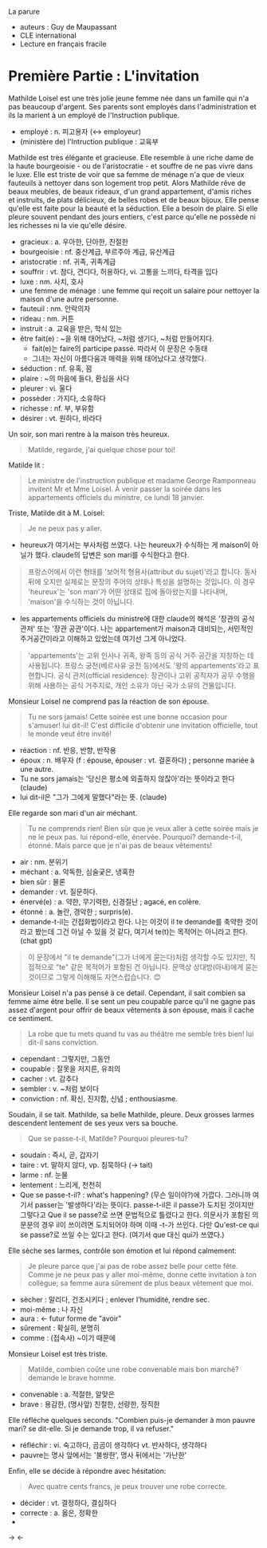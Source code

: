 La parure
- auteurs : Guy de Maupassant
- CLE international
- Lecture en français fracile

# Première Partie : L'invitation

Mathilde Loisel est une très jolie jeune femme née dans un famille qui n'a pas beaucoup d'argent.
Ses parents sont employés dans l'administration et ils la marient à un employé de l'Instruction publique.
- employé : n. 피고용자 (↔ employeur)
- (ministère de) l'Intruction publique : 교육부

Mathilde est très élégante et gracieuse.
Elle resemble à une riche dame de la haute bourgeoisie - ou de l'aristocratie - et souffre de ne pas vivre dans le luxe.
Elle est triste de voir que sa femme de ménage n'a que de vieux fauteuils à nettoyer dans son logement trop petit.
Alors Mathilde rêve de beaux meubles, de beaux rideaux, d'un grand appartement, d'amis riches et instruits, de plats délicieux, de belles robes et de beaux bijoux.
Elle pense qu'elle est faite pour la beauté et la séduction.
Elle a besoin de plaire.
Si elle pleure souvent pendant des jours entiers, c'est parce qu'elle ne possède ni les richesses ni la vie qu'elle désire.
- gracieux : a. 우아한, 단아한, 친절한
- bourgeoisie : nf. 중산계급, 부르주아 계급, 유산계급
- aristocratie : nf. 귀족, 귀족계급
- souffrir : vt. 참다, 견디다, 허용하다, vi. 고통을 느끼다, 타격을 입다
- luxe : nm. 사치, 호사
- une femme de ménage : une femme qui reçoit un salaire pour nettoyer la maison d'une autre personne.
- fauteuil : nm. 안락의자
- rideau : nm. 커튼
- instruit : a. 교육을 받은, 학식 있는
- être fait(e) : ~을 위해 태어났다, ~처럼 생기다, ~처럼 만들어지다.
    - fait(e)는 faire의 participe passé. 따라서 이 문장은 수동태
    - 그녀는 자신이 아름다움과 매력을 위해 태어났다고 생각했다.
- séduction : nf. 유혹, 꾐
- plaire : ~의 마음에 들다, 환심을 사다
- pleurer : vi. 울다
- possèder : 가지다, 소유하다
- richesse : nf. 부, 부유함
- désirer : vt. 원하다, 바라다

Un soir, son mari rentre à la maison très heureux.
> Matilde, regarde, j'ai quelque chose pour toi!

Matilde lit :
> Le ministre de l'instruction publique et madame George Ramponneau invitent Mr et Mme Loisel.
> À venir passer la soirée dans les appartements officiels du ministre, ce lundi 18 janvier.

Triste, Matilde dit à M. Loisel:
> Je ne peux pas y aller.

- heureux가 여기서는 부사처럼 쓰였다. 나는 heureux가 수식하는 게 maison이 아닐가 했다. claude의 답변은 son mari를 수식한다고 한다.
> 프랑스어에서 이런 형태를 '보어적 형용사(attribut du sujet)'라고 합니다. 동사 뒤에 오지만 실제로는 문장의 주어의 상태나 특성을 설명하는 것입니다. 이 경우 'heureux'는 'son mari'가 어떤 상태로 집에 돌아왔는지를 나타내며, 'maison'을 수식하는 것이 아닙니다.
- les appartements officiels du ministre에 대한 claude의 해석은 '장관의 공식 관저' 또는 '장관 공관'이다. 나는 appartement가 maison과 대비되는, 서민적인 주거공간이라고 이해하고 있었는데 여기선 그게 아니었다.
> 'appartements'는 고위 인사나 귀족, 왕족 등의 공식 거주 공간을 지칭하는 데 사용됩니다. 프랑스 궁전(베르사유 궁전 등)에서도 '왕의 appartements'라고 표현합니다.
> 공식 관저(official residence): 장관이나 고위 공직자가 공무 수행을 위해 사용하는 공식 거주지로, 개인 소유가 아닌 국가 소유의 건물입니다.

Monsieur Loisel ne comprend pas la réaction de son épouse.
> Tu ne sors jamais! Cette soirée est une bonne occasion pour s'amuser! lui dit-il! C'est difficile d'obtenir une invitation officielle, tout le monde veut être invité!
- réaction : nf. 반응, 반향, 반작용
- époux : n. 배우자 (f : épouse, épouser : vt. 결혼하다) ; personne mariée à une autre.
- Tu ne sors jamais는 '당신은 평소에 외출하지 않잖아'라는 뜻이라고 한다 (claude)
- lui dit-il은 "그가 그에게 말했다"라는 뜻. (claude)

Elle regarde son mari d'un air méchant.
> Tu ne comprends rien! Bien sûr que je veux aller à cette soirée mais je ne le peux pas. lui répond-elle, énervée.
> Pourquoi? demande-t-il, étonné.
> Mais parce que je n'ai pas de beaux vêtements!
- air : nm. 분위기
- méchant : a. 악독한, 심술궂은, 냉혹한
- bien sûr : 물론
- demander : vt. 질문하다.
- énervé(e) : a. 약한, 무기력한, 신경질난 ; agacé, en colère.
- étonné : a. 놀란, 경악한 ; surpris(e).
- demande-t-il는 간접화법이라고 한다. 나는 이것이 il te demande를 축약한 것이라고 봤는데 그건 아닐 수 있을 것 같다, 여기서 te(t)는 목적어는 아니라고 한다. (chat gpt)
> 이 문장에서 "il te demande"(그가 너에게 묻는다)처럼 생각할 수도 있지만, 직접적으로 "te" 같은 목적어가 포함된 건 아닙니다. 문맥상 상대방(아내)에게 묻는 것이므로 그렇게 이해해도 자연스럽습니다. 😊

Monsieur Loisel n'a pas pensé à ce detail.
Cependant, il sait combien sa femme aime être belle.
Il se sent un peu coupable parce qu'il ne gagne pas assez d'argent pour offrir de beaux vêtements à son épouse, mais il cache ce sentiment.
> La robe que tu mets quand tu vas au théâtre me semble très bien! lui dit-il sans conviction.
- cependant : 그렇지만, 그동안
- coupable : 잘못을 저지른, 유죄의
- cacher : vt. 감추다
- sembler : v. ~처럼 보이다
- conviction : nf. 확신, 진지함, 신념 ; enthousiasme.

Soudain, il se tait. Mathilde, sa belle Mathilde, pleure.
Deux grosses larmes descendent lentement de ses yeux vers sa bouche.
> Que se passe-t-il, Matilde?
> Pourquoi pleures-tu?
- soudain : 즉시, 곧, 갑자기
- taire : vt. 말하지 않다, vp. 침묵하다 (→ tait)
- larme : nf. 눈물
- lentement : 느리게, 천천히
- Que se passe-t-il? : what's happening? (무슨 일이야?)에 가깝다. 그러니까 여기서 passer는 '발생하다'라는 뜻이다. passe-t-il은 il passe가 도치된 것이지만 그렇다고 Que il se passe?로 쓰면 문법적으로 틀렸다고 한다. 의문사가 포함된 의문문의 경우 il이 쓰이려면 도치되어야 하며 이때 -t-가 쓰인다. 다만 Qu'est-ce qui se passe?로 쓰일 수는 있다고 한다. (여기서 que 대신 qui가 쓰였다.)

Elle sèche ses larmes, contrôle son émotion et lui répond calmement:
> Je pleure parce que j'ai pas de robe assez belle pour cette fête.
> Comme je ne peux pas y aller moi-même, donne cette invitation à ton collègue; sa femme aura sûrement de plus beaux vêtement que moi.
- sècher : 말리다, 건조시키다 ; enlever l'humidité, rendre sec.
- moi-même : 나 자신
- aura : ← futur forme de "avoir"
- sûrement : 확실히, 분명히
- comme : (접속사) ~이기 때문에

Monsieur Loisel est très triste.
> Matilde, combien coûte une robe convenable mais bon marché? demande le brave homme.
- convenable : a. 적절한, 알맞은
- brave : 용감한, (명사앞) 친절한, 선량한, 정직한

Elle réfléche quelques seconds.
"Combien puis-je demander à mon pauvre mari? se dit-elle. Si je demande trop, il va refuser."
- réfléchir : vi. 숙고하다, 곰곰이 생각하다 vt. 반사하다, 생각하다
- pauvre는 명사 앞에서는 '불쌍한', 명사 뒤에서는 '가난한'

Enfin, elle se décide à répondre avec hésitation:
> Avec quatre cents francs, je peux trouver une robe correcte.
- décider : vt. 결정하다, 결심하다
- correcte : a. 옳은, 정확한
- 

→ ←